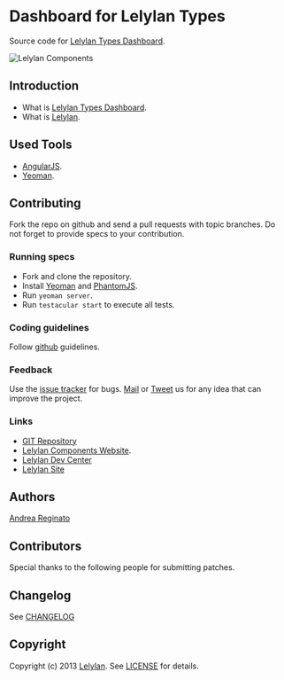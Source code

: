 # Dashboard for Lelylan Types

Source code for [Lelylan Types Dashboard](http://t.lelylan.com).

![Lelylan Components](http://i.imgur.com/JXdOqSF.png)

## Introduction

* What is [Lelylan Types Dashboard](http://t.lelylan.com).
* What is [Lelylan](http://lelylan.com).


## Used Tools

* [AngularJS](http://angularjs.org/).
* [Yeoman](http://yeoman.io).


## Contributing

Fork the repo on github and send a pull requests with topic branches.
Do not forget to provide specs to your contribution.


### Running specs

* Fork and clone the repository.
* Install [Yeoman](http://yeoman.io) and [PhantomJS](http://phantomjs.org/).
* Run `yeoman server`.
* Run `testacular start` to execute all tests.


### Coding guidelines

Follow [github](https://github.com/styleguide/) guidelines.


### Feedback

Use the [issue tracker](http://github.com/lelylan/types-dashboard-ng/issues) for bugs.
[Mail](mailto:touch@lelylan.com) or [Tweet](http://twitter.com/lelylan) us for any idea that can improve the project.


### Links

* [GIT Repository](http://github.com/lelylan/types-dashboar-ngd)
* [Lelylan Components Website](http://lelylan.github.com/types-dashboard-ng).
* [Lelylan Dev Center](http://dev.lelylan.com)
* [Lelylan Site](http://lelylan.com)


## Authors

[Andrea Reginato](http://twitter.com/andreareginato)


## Contributors

Special thanks to the following people for submitting patches.


## Changelog

See [CHANGELOG](https://github.com/lelylan/types-dashboard-ng/blob/master/CHANGELOG.md)


## Copyright

Copyright (c) 2013 [Lelylan](http://lelylan.com).
See [LICENSE](https://github.com/lelylan/types-dashboard-ng/blob/master/LICENSE.md) for details.
